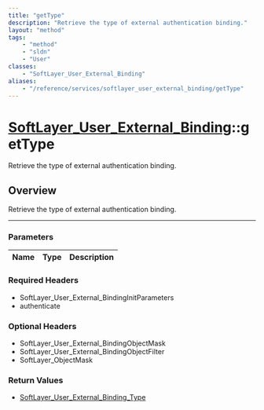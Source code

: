 ```yaml
---
title: "getType"
description: "Retrieve the type of external authentication binding."
layout: "method"
tags:
    - "method"
    - "sldn"
    - "User"
classes:
    - "SoftLayer_User_External_Binding"
aliases:
    - "/reference/services/softlayer_user_external_binding/getType"
---
```

# [SoftLayer_User_External_Binding](/reference/services/SoftLayer_User_External_Binding)::getType


Retrieve the type of external authentication binding.


## Overview 
Retrieve the type of external authentication binding.

-----

### Parameters 
|Name | Type | Description |
| --- | --- | --- |


### Required Headers
* SoftLayer_User_External_BindingInitParameters
* authenticate


### Optional Headers
* SoftLayer_User_External_BindingObjectMask
* SoftLayer_User_External_BindingObjectFilter
* SoftLayer_ObjectMask

### Return Values
* <a href='/reference/datatypes/SoftLayer_User_External_Binding_Type'>SoftLayer_User_External_Binding_Type </a>




